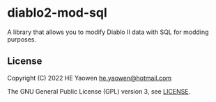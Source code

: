 # diablo2-mod-sql

A library that allows you to modify Diablo II data with SQL for modding purposes.

## License

Copyright (C) 2022 HE Yaowen <he.yaowen@hotmail.com>

The GNU General Public License (GPL) version 3, see [LICENSE](./LICENSE).
